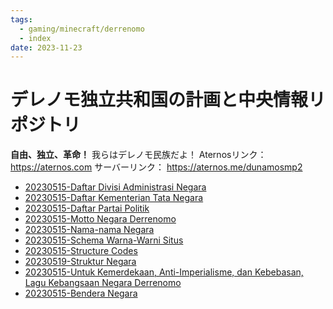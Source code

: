 ```yaml
---
tags:
  - gaming/minecraft/derrenomo
  - index
date: 2023-11-23
---
```


# デレノモ独立共和国の計画と中央情報リポジトリ

**自由、独立、革命！** 我らはデレノモ民族だよ！
Aternosリンク： https://aternos.com
サーバーリンク： https://aternos.me/dunamosmp2


- [20230515-Daftar Divisi Administrasi Negara](20230515-Daftar%20Divisi%20Administrasi%20Negara.md)
- [20230515-Daftar Kementerian Tata Negara](20230515-Daftar%20Kementerian%20Tata%20Negara.md)
- [20230515-Daftar Partai Politik](20230515-Daftar%20Partai%20Politik.md)
- [20230515-Motto Negara Derrenomo](20230515-Motto%20Negara%20Derrenomo.md)
- [20230515-Nama-nama Negara](20230515-Nama-nama%20Negara.md)
- [20230515-Schema Warna-Warni Situs](20230515-Schema%20Warna-Warni%20Situs.md)
- [20230515-Structure Codes](20230515-Structure%20Codes.md)
- [20230519-Struktur Negara](20230519-Struktur%20Negara.md)
- [20230515-Untuk Kemerdekaan, Anti-Imperialisme, dan Kebebasan, Lagu Kebangsaan Negara Derrenomo](20230515-Untuk%20Kemerdekaan,%20Anti-Imperialisme,%20dan%20Kebebasan,%20Lagu%20Kebangsaan%20Negara%20Derrenomo.md)
- [20230515-Bendera Negara](20230515-Bendera%20Negara.md)